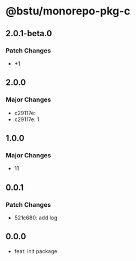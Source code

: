 # @bstu/monorepo-pkg-c

## 2.0.1-beta.0

### Patch Changes

- +1

## 2.0.0

### Major Changes

- c29117e:
- c29117e: 1

## 1.0.0

### Major Changes

- 11

## 0.0.1

### Patch Changes

- 521c680: add log

## 0.0.0

- feat: init package
